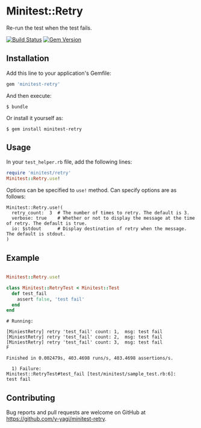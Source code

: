 # Minitest::Retry

Re-run the test when the test fails.

[![Build Status](https://travis-ci.org/y-yagi/minitest-retry.svg?branch=master)](https://travis-ci.org/y-yagi/minitest-retry)
[![Gem Version](https://badge.fury.io/rb/minitest-retry.svg)](http://badge.fury.io/rb/minitest-retry)

## Installation

Add this line to your application's Gemfile:

```ruby
gem 'minitest-retry'
```

And then execute:

    $ bundle

Or install it yourself as:

    $ gem install minitest-retry

## Usage

In your `test_helper.rb` file, add the following lines:

```ruby
require 'minitest/retry'
Minitest::Retry.use!
```

Options can be specified to `use!` method. Can specify options are as follows:

```
Minitest::Retry.use!(
  retry_count:  3  # The number of times to retry. The default is 3.
  verbose: true    # Whether or not to display the message at the time of retry. The default is true.
  io: $stdout      # Display destination of retry when the message. The default is stdout.
)
```

## Example

```ruby

Minitest::Retry.use!

class Minitest::RetryTest < Minitest::Test
  def test_fail
    assert false, 'test fail'
  end
end
```

```console
# Running:

[MiniestRetry] retry 'test_fail' count: 1,  msg: test fail
[MiniestRetry] retry 'test_fail' count: 2,  msg: test fail
[MiniestRetry] retry 'test_fail' count: 3,  msg: test fail
F

Finished in 0.002479s, 403.4698 runs/s, 403.4698 assertions/s.

  1) Failure:
Minitest::RetryTest#test_fail [test/minitest/sample_test.rb:6]:
test fail
```

## Contributing

Bug reports and pull requests are welcome on GitHub at https://github.com/y-yagi/minitest-retry.

